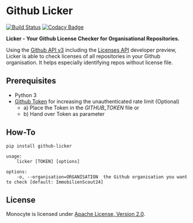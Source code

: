 # Github Licker
[![Build Status](https://travis-ci.org/jbspeakr/github-licker.svg?branch=master)](https://travis-ci.org/jbspeakr/github-licker)
[![Codacy Badge](https://www.codacy.com/project/badge/8392a84f11634b27a985b334d56ab089)](https://www.codacy.com/public/jan_1691/github-licker)

**Licker - Your Github License Checker for Organisational Repositories.**

Using the [Github API v3](https://developer.github.com/v3/) including the [Licenses API](https://developer.github.com/v3/licenses/) developer preview, 
Licker is able to check licenses of all repositories in your Github organisation. It helps especially identifying repos 
without license file.

## Prerequisites
- Python 3
- [Github Token](https://github.com/blog/1509-personal-api-tokens) for increasing the unauthenticated rate limit (Optional)
    - a) Place the Token in the *GITHUB_TOKEN* file or 
    - b) Hand over Token as parameter

## How-To
```
pip install github-licker

usage:
    licker [TOKEN] [options]

options:
    -o, --organisation=ORGANISATION  the Github organisation you want to check [default: ImmobilienScout24]
```

## License
Monocyte is licensed under [Apache License, Version 2.0](https://github.com/ImmobilienScout24/aws-monocyte/blob/master/LICENSE.txt).


